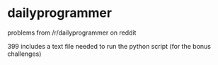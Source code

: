 # dailyprogrammer
problems from /r/dailyprogrammer on reddit

399 includes a text file needed to run the python script (for the bonus challenges)
